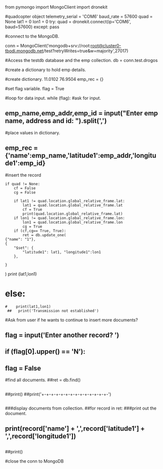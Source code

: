 from pymongo import MongoClient
import dronekit

#quadcopter object
telemetry_serial = 'COM6'
baud_rate = 57600
quad = None
lat1 = 0
lon1 = 0
try:
    quad = dronekit.connect(ip='COM6', baud=57600)
except:
    pass
 
#connect to the MongoDB.

conn = MongoClient('mongodb+srv://root:root@cluster0-tbodi.mongodb.net/test?retryWrites=true&w=majority',27017)

#Access the testdb database and the emp collection.
db = conn.test.drogos
 
#create a dictionary to hold emp details.




 
#create dictionary. 11.0102 76.9504
emp_rec = {}
 
#set flag variable.
flag = True

#loop for data input.
while (flag):
   #ask for input.
##   emp_name,emp_addr,emp_id = input("Enter emp name, address and id: ").split(',')
   #place values in dictionary.
##   emp_rec = {'name':emp_name,'latitude1':emp_addr,'longitude1':emp_id}
   #insert the record

            
    if quad != None:
        cf = False 
        cg = False
       
        if lat1 != quad.location.global_relative_frame.lat:
            lat1 = quad.location.global_relative_frame.lat
            cf = True
            print(quad.location.global_relative_frame.lat)
        if lon1 != quad.location.global_relative_frame.lon:
            lon1 = quad.location.global_relative_frame.lon
            cg = True
        if (cf,cg== True, True):
            ret = db.update_one(
    {"name": "1"},
    {
        "$set": {
            "latitude1": lat1, "longitude1":lon1
        },

    }
)
            print (lat1,lon1)
   # else:
    #    print(lat1,lon1)
     ##   print('Transmission not established')
   #Ask from user if he wants to continue to insert more documents?
##   flag = input('Enter another record? ')
##   if (flag[0].upper() == 'N'):
##      flag = False
 
#find all documents.
##ret = db.find()
## 
##print()
##print('+-+-+-+-+-+-+-+-+-+-+-+-+-+-')
## 
###display documents from collection.
##for record in ret:
###print out the document.
##    print(record['name'] + ',',record['latitude1'] + ',',record['longitude1'])
## 
##print()
 
#close the conn to MongoDB


